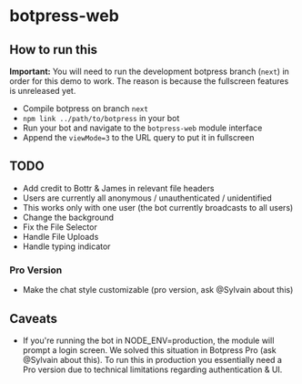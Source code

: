 # botpress-web

## How to run this

**Important:** You will need to run the development botpress branch (`next`) in order for this demo to work. The reason is because the fullscreen features is unreleased yet.

- Compile botpress on branch `next`
- `npm link ../path/to/botpress` in your bot
- Run your bot and navigate to the `botpress-web` module interface
- Append the `viewMode=3` to the URL query to put it in fullscreen

## TODO

- Add credit to Bottr & James in relevant file headers
- Users are currently all anonymous / unauthenticated / unidentified
- This works only with one user (the bot currently broadcasts to all users)
- Change the background
- Fix the File Selector
- Handle File Uploads
- Handle typing indicator

### Pro Version
- Make the chat style customizable (pro version, ask @Sylvain about this)

## Caveats

- If you're running the bot in NODE_ENV=production, the module will prompt a login screen. We solved this situation in Botpress Pro (ask @Sylvain about this). To run this in production you essentially need a Pro version due to technical limitations regarding authentication & UI.
